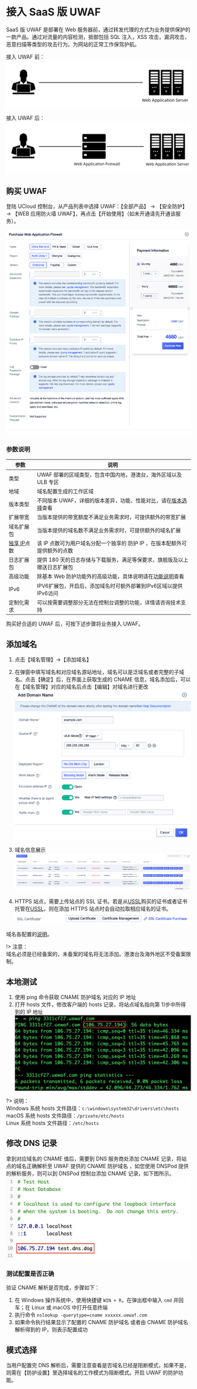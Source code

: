 # 接入 SaaS 版 UWAF

SaaS 版 UWAF 是部署在 Web 服务器前，通过转发代理的方式为业务提供保护的一款产品。通过对流量的内容检测，抵御包括 SQL 注入，XSS 攻击，漏洞攻击，恶意扫描等类型的攻击行为。为网站的正常工作保驾护航。

接入 UWAF 前：
![](/images/access_uwaf-show_before_arch.jpg)

接入 UWAF 后：
![](/images/access_uwaf-show_after_arch.jpg)

## 购买 UWAF

登陆 UCloud 控制台，从产品列表中选择 UWAF：【全部产品】 -> 【安全防护】 -> 【WEB 应用防火墙 UWAF】，再点击【开始使用】（如未开通请先开通该服务）。

![](/images/purchase_waf-purchase_ui.png)

### 参数说明

| 参数                                                             | 说明                                                                                                    |
| ---------------------------------------------------------------- | ------------------------------------------------------------------------------------------------------- |
| 类型                                                             | UWAF 部署的区域类型，包含中国内地，港澳台，海外区域以及 ULB 专区                                        |
| 地域                                                             | 域名配置生成的工作区域                                                                                  |
| 版本类型                                                         | 不同版本 UWAF，详细的版本差异，功能、性能对比，请在[版本选择](/uewaf/steer/version_selection)查看       |
| 扩展带宽                                                         | 当版本提供的带宽额度不满足业务需求时，可提供额外的带宽扩展                                              |
| 域名扩展包                                                       | 当版本提供的域名数不满足业务需求时，可提供额外的域名扩展                                                |
| [独享 IP](/uewaf/features/domain/domain_set?id=exclusive-ip)点数 | 该 IP 点数可为用户域名分配一个独享的 防护 IP ，在版本配额外可提供额外的点数                             |
| 日志扩展包                                                       | 提供 180 天的日志存储与下载服务，满足等保要求，旗舰版及以上赠送日志扩展包                               |
| 高级功能                                                         | 除基本 Web 防护功能外的高级功能，具体说明请在[功能说明](/uewaf/steer/version_selection?id=功能说明)查看 |
| IPv6                                                       | IPV6扩展包，开启后，添加域名时可额外部署到IPv6区域以提供IPv6访问                               |
| 定制化需求                                                       | 可以按需要调整部分无法在控制台调整的功能，详情请咨询技术支持                                            |


购买好合适的 UWAF 后，可按下述步骤将业务接入 UWAF。

## 添加域名

1. 点击【域名管理】->【添加域名】
2. 在弹窗中填写域名和对应域名源站地址，域名可以是泛域名或者完整的子域名。点击【确定】后，在界面上获取生成的 CNAME 信息，域名添加后，可以在【域名管理】对应的域名后点击【编辑】对域名进行更改  
   ![](/images/domain_set-add_domain.png)

3. 域名信息展示  
   ![](/images/domain_set-get_domain.png)

4. HTTPS 站点，需要上传站点的 SSL 证书。若是从[USSL](/ussl/operate/buy)购买的证书或者证书托管在[USSL](/ussl/operate/upload)，则在添加 HTTPS 站点时会自动拉取相应域名的证书。  
   ![](/images/access_uwaf-set_https.png)

域名各配置的[说明](/uewaf/features/domian/domain_set.md)。

!> 注意：  
域名必须是已经备案的，未备案的域名将无法添加。港澳台及海外地区不受备案限制。

## 本地测试

1. 使用 ping 命令获取 CNAME 防护域名 对应的 IP 地址
2. 打开 hosts 文件，修改客户端的 hosts 记录，将站点域名指向第 1)步中所得到的 IP 地址  
   ![](/images/access_uwaf-ping_cname.jpeg)

?> 说明：  
Windows 系统 hosts 文件路径：`c:\windows\system32\drivers\etc\hosts`  
macOS 系统 hosts 文件路径：`/private/etc/hosts`  
Linux 系统 hosts 文件路径：`/etc/hosts`

## 修改 DNS 记录

拿到对应域名的 CNAME 值后，需要到 DNS 服务商处添加 CNAME 记录，将站点的域名正确解析至 UWAF 提供的 CNAME 防护域名 ，如您使用 DNSPod 提供的解析服务，则可以到 DNSPod 控制台添加 CNAME 记录，如下图所示。
![](/images/access_uwaf-set_hosts.jpeg)

### 测试配置是否正确

验证 CNAME 解析是否完成，步骤如下：

1. 在 Windows 操作系统中，使用快捷键 `WIN + R`，在弹出框中输入 `cmd` 并回车；在 Linux 或 macOS 中打开任意终端
2. 执行命令 `nslookup -querytype=cname xxxxxx.uewaf.com`
3. 如果命令执行结果显示了配置的 CNAME 防护域名 或者由 CNAME 防护域名 解析得到的 IP，则表示配置成功

## 模式选择

当用户配置完 DNS 解析后，需要注意查看是否域名已经是阻断模式，如果不是，则需在【防护设置】里选择域名的工作模式为阻断模式。开启 UWAF 的防护功能。
